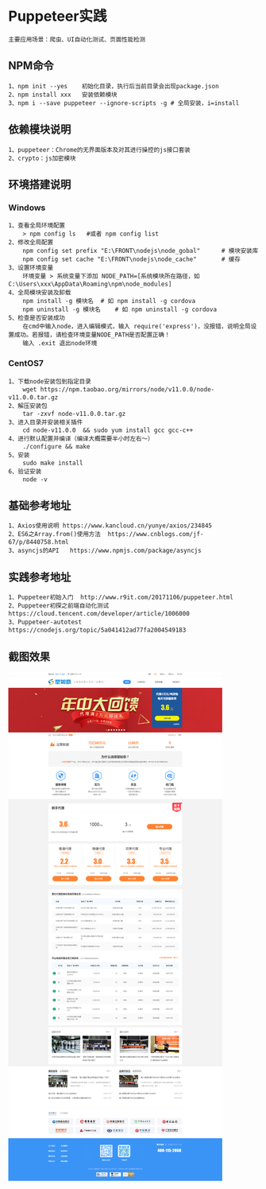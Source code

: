 
# Puppeteer实践
	主要应用场景：爬虫、UI自动化测试、页面性能检测

## NPM命令
	1、npm init --yes	初始化目录，执行后当前目录会出现package.json
	2、npm install xxx	安装依赖模块
	3、npm i --save puppeteer --ignore-scripts -g # 全局安装，i=install

## 依赖模块说明
	1、puppeteer：Chrome的无界面版本及对其进行操控的js接口套装
	2、crypto：js加密模块

## 环境搭建说明
### Windows
	1、查看全局环境配置
		> npm config ls   #或者 npm config list
	2、修改全局配置
		npm config set prefix "E:\FRONT\nodejs\node_gobal" 		# 模块安装库
		npm config set cache "E:\FRONT\nodejs\node_cache"		# 缓存
	3、设置环境变量
		环境变量 > 系统变量下添加 NODE_PATH=[系统模块所在路径，如C:\Users\xxx\AppData\Roaming\npm\node_modules]
    4、全局模块安装及卸载
		npm install -g 模块名 	# 如 npm install -g cordova
		npm uninstall -g 模块名	# 如 npm uninstall -g cordova
	5、检查是否安装成功
		在cmd中输入node，进入编辑模式，输入 require('express')，没报错，说明全局设置成功。若报错，请检查环境变量NODE_PATH是否配置正确！
		输入 .exit 退出node环境
### CentOS7
	1、下载node安装包到指定目录	
		wget https://npm.taobao.org/mirrors/node/v11.0.0/node-v11.0.0.tar.gz
	2、解压安装包
		tar -zxvf node-v11.0.0.tar.gz
	3、进入目录并安装相关插件
		cd node-v11.0.0  && sudo yum install gcc gcc-c++
	4、进行默认配置并编译（编译大概需要半小时左右～）
		./configure	&& make
	5、安装
		sudo make install
	6、验证安装
		node -v

## 基础参考地址
	1、Axios使用说明	https://www.kancloud.cn/yunye/axios/234845
	2、ES6之Array.from()使用方法	https://www.cnblogs.com/jf-67/p/8440758.html
	3、asyncjs的API	https://www.npmjs.com/package/asyncjs

## 实践参考地址	
	1、Puppeteer初始入门  http://www.r9it.com/20171106/puppeteer.html
	2、Puppeteer初探之前端自动化测试	https://cloud.tencent.com/developer/article/1006000
	3、Puppeteer-autotest	https://cnodejs.org/topic/5a041412ad77fa2004549183

## 截图效果
![Screenshot](data/example.png)
    
